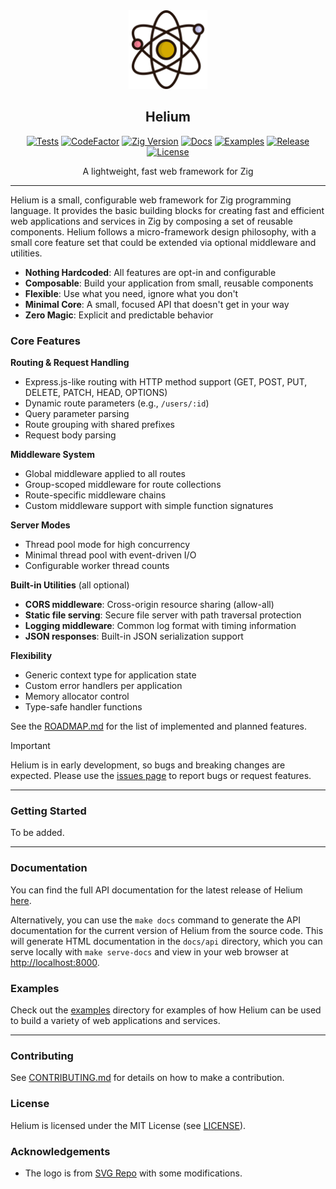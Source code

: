 <div align="center">
  <picture>
    <img alt="Helium Logo" src="logo.svg" height="25%" width="25%">
  </picture>
<br>

<h2>Helium</h2>

[![Tests](https://img.shields.io/github/actions/workflow/status/CogitatorTech/helium/tests.yml?label=tests&style=flat&labelColor=282c34&logo=github)](https://github.com/CogitatorTech/helium/actions/workflows/tests.yml)
[![CodeFactor](https://img.shields.io/codefactor/grade/github/CogitatorTech/helium?label=code%20quality&style=flat&labelColor=282c34&logo=codefactor)](https://www.codefactor.io/repository/github/CogitatorTech/helium)
[![Zig Version](https://img.shields.io/badge/Zig-0.15.1-orange?logo=zig&labelColor=282c34)](https://ziglang.org/download/)
[![Docs](https://img.shields.io/github/v/tag/CogitatorTech/helium?label=docs&color=blue&style=flat&labelColor=282c34&logo=read-the-docs)](https://habedi.github.io/helium/)
[![Examples](https://img.shields.io/github/v/tag/CogitatorTech/helium?label=examples&color=green&style=flat&labelColor=282c34&logo=zig)](https://github.com/CogitatorTech/helium/tree/main/examples)
[![Release](https://img.shields.io/github/release/CogitatorTech/helium.svg?label=release&style=flat&labelColor=282c34&logo=github)](https://github.com/CogitatorTech/helium/releases/latest)
[![License](https://img.shields.io/badge/license-MIT-007ec6?label=license&style=flat&labelColor=282c34&logo=open-source-initiative)](https://github.com/CogitatorTech/helium/blob/main/LICENSE)

A lightweight, fast web framework for Zig

</div>

---

Helium is a small, configurable web framework for Zig programming language.
It provides the basic building blocks for creating fast and efficient web applications and services in Zig by composing
a set of reusable components.
Helium follows a micro-framework design philosophy, with a small core feature set that could be extended via optional
middleware and utilities.

- **Nothing Hardcoded**: All features are opt-in and configurable
- **Composable**: Build your application from small, reusable components
- **Flexible**: Use what you need, ignore what you don't
- **Minimal Core**: A small, focused API that doesn't get in your way
- **Zero Magic**: Explicit and predictable behavior

### Core Features

**Routing & Request Handling**

- Express.js-like routing with HTTP method support (GET, POST, PUT, DELETE, PATCH, HEAD, OPTIONS)
- Dynamic route parameters (e.g., `/users/:id`)
- Query parameter parsing
- Route grouping with shared prefixes
- Request body parsing

**Middleware System**

- Global middleware applied to all routes
- Group-scoped middleware for route collections
- Route-specific middleware chains
- Custom middleware support with simple function signatures

**Server Modes**

- Thread pool mode for high concurrency
- Minimal thread pool with event-driven I/O
- Configurable worker thread counts

**Built-in Utilities** (all optional)

- **CORS middleware**: Cross-origin resource sharing (allow-all)
- **Static file serving**: Secure file server with path traversal protection
- **Logging middleware**: Common log format with timing information
- **JSON responses**: Built-in JSON serialization support

**Flexibility**

- Generic context type for application state
- Custom error handlers per application
- Memory allocator control
- Type-safe handler functions

See the [ROADMAP.md](ROADMAP.md) for the list of implemented and planned features.

> [!IMPORTANT]
> Helium is in early development, so bugs and breaking changes are expected.
> Please use the [issues page](https://github.com/CogitatorTech/Helium/issues) to report bugs or request features.

---

### Getting Started

To be added.

---

### Documentation

You can find the full API documentation for the latest release of Helium [here](https://habedi.github.io/helium/).

Alternatively, you can use the `make docs` command to generate the API documentation for the current version of Helium
from the source code.
This will generate HTML documentation in the `docs/api` directory, which you can serve locally with `make serve-docs`
and view in your web browser at [http://localhost:8000](http://localhost:8000).

### Examples

Check out the [examples](examples/) directory for examples of how Helium can be used to build a variety of web
applications and services.

---

### Contributing

See [CONTRIBUTING.md](CONTRIBUTING.md) for details on how to make a contribution.

### License

Helium is licensed under the MIT License (see [LICENSE](LICENSE)).

### Acknowledgements

* The logo is from [SVG Repo](https://www.svgrepo.com/svg/206807/atom) with some modifications.
